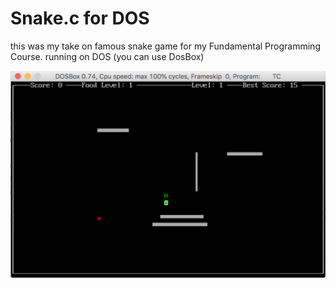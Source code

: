 # Snake.c for DOS

this was my take on famous snake game for my Fundamental Programming Course.
running on DOS (you can use DosBox)

![alt text](https://raw.githubusercontent.com/AminAliari/Snake.c/master/screenshot.png)
